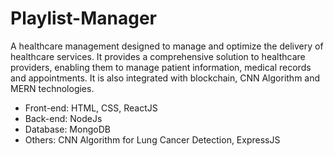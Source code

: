 # Playlist-Manager
A healthcare management designed to manage and optimize the delivery of healthcare services.
It provides a comprehensive solution to healthcare providers, enabling them to manage patient information, medical records and appointments.
 It is also integrated with blockchain, CNN Algorithm and MERN technologies.
 <ul>
                                      <li>Front-end: HTML, CSS, ReactJS</li>
                                      <li>Back-end: NodeJs</li>
                                      <li>Database: MongoDB</li>
                                      <li>Others: CNN Algorithm for Lung Cancer Detection, ExpressJS</li>
                                    </ul>
